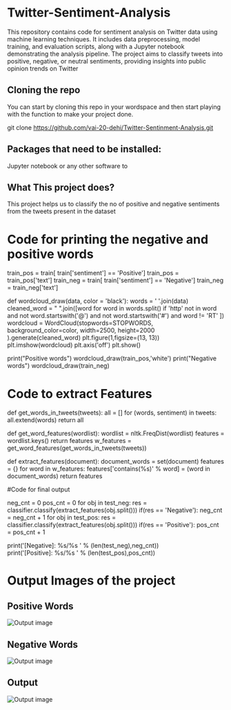 # Twitter-Sentiment-Analysis
 This repository contains code for sentiment analysis on Twitter data using machine learning techniques. It includes data preprocessing, model training, and evaluation scripts, along with a Jupyter notebook demonstrating the analysis pipeline. The project aims to classify tweets into positive, negative, or neutral sentiments, providing insights into public opinion trends on Twitter

 ## Cloning the repo
You can start by cloning this repo in your wordspace and then start playing with the function to make your project done.

git clone https://github.com/vai-20-dehi/Twitter-Sentinment-Analysis.git

## Packages that need to be installed:

Jupyter notebook or any other software to

## What This project does?
This project helps us to classify the no of positive and negative sentiments from the tweets present in the dataset

# Code for printing the negative and positive words

train_pos = train[ train['sentiment'] == 'Positive']
train_pos = train_pos['text']
train_neg = train[ train['sentiment'] == 'Negative']
train_neg = train_neg['text']

def wordcloud_draw(data, color = 'black'):
    words = ' '.join(data)
    cleaned_word = " ".join([word for word in words.split()
                            if 'http' not in word
                                and not word.startswith('@')
                                and not word.startswith('#')
                                and word != 'RT'
                            ])
    wordcloud = WordCloud(stopwords=STOPWORDS,
                      background_color=color,
                      width=2500,
                      height=2000
                     ).generate(cleaned_word)
    plt.figure(1,figsize=(13, 13))
    plt.imshow(wordcloud)
    plt.axis('off')
    plt.show()
    
print("Positive words")
wordcloud_draw(train_pos,'white')
print("Negative words")
wordcloud_draw(train_neg)



# Code to extract Features

def get_words_in_tweets(tweets):
    all = []
    for (words, sentiment) in tweets:
        all.extend(words)
    return all

def get_word_features(wordlist):
    wordlist = nltk.FreqDist(wordlist)
    features = wordlist.keys()
    return features
w_features = get_word_features(get_words_in_tweets(tweets))

def extract_features(document):
    document_words = set(document)
    features = {}
    for word in w_features:
        features['contains(%s)' % word] = (word in document_words)
    return features


#Code for final output

neg_cnt = 0
pos_cnt = 0
for obj in test_neg: 
    res =  classifier.classify(extract_features(obj.split()))
    if(res == 'Negative'): 
        neg_cnt = neg_cnt + 1
for obj in test_pos: 
    res =  classifier.classify(extract_features(obj.split()))
    if(res == 'Positive'): 
        pos_cnt = pos_cnt + 1
        
print('[Negative]: %s/%s '  % (len(test_neg),neg_cnt))        
print('[Positive]: %s/%s '  % (len(test_pos),pos_cnt)) 




# Output Images of the project
## Positive Words
![Output image](https://github.com/vai-20-dehi/Twitter-Sentinment-Analysis/blob/main/Output%20SS/WhatsApp%20Image%202024-03-16%20at%2013.51.58_2082aa6e.jpg?raw=true)

## Negative Words
![Output image](https://github.com/vai-20-dehi/Twitter-Sentinment-Analysis/blob/main/Output%20SS/WhatsApp%20Image%202024-03-16%20at%2013.51.58_bbd1c4cb.jpg?raw=true)

## Output
![Output image](https://github.com/vai-20-dehi/Twitter-Sentinment-Analysis/blob/main/Output%20SS/WhatsApp%20Image%202024-03-16%20at%2013.51.57_71cd273c.jpg?raw=true)
